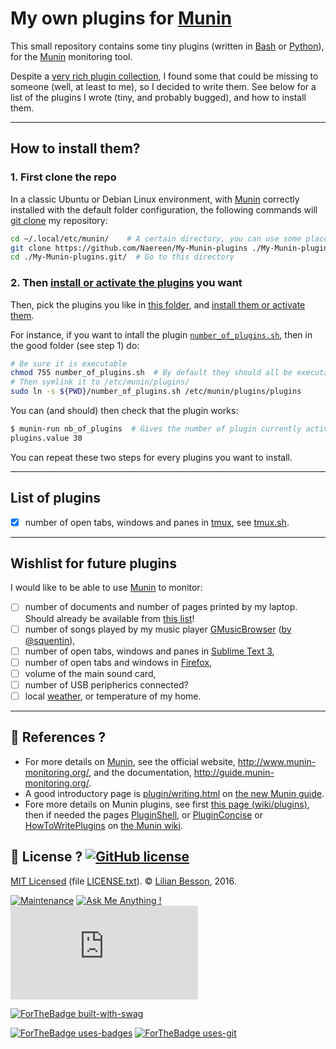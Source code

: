# My own plugins for [Munin](http://www.munin-monitoring.org/)

This small repository contains some tiny plugins (written in [Bash](https://www.gnu.org/software/bash/) or [Python](https://www.python.org/)), for the [Munin](http://www.munin-monitoring.org/) monitoring tool.

Despite a [very rich plugin collection](http://gallery.munin-monitoring.org/), I found some that could be missing to someone (well, at least to me), so I decided to write them.
See below for a list of the plugins I wrote (tiny, and probably bugged), and how to install them.

----

## How to install them?
### 1. First clone the repo
In a classic Ubuntu or Debian Linux environment, with [Munin](http://www.munin-monitoring.org/) correctly installed with the default folder configuration, the following commands will [git clone](https://help.github.com/articles/cloning-a-repository/) my repository:

```bash
cd ~/.local/etc/munin/    # A certain directory, you can use some place else
git clone https://github.com/Naereen/My-Munin-plugins ./My-Munin-plugins.git/  # Clone my repo
cd ./My-Munin-plugins.git/  # Go to this directory
```

### 2. Then [install or activate the plugins](http://munin-monitoring.org/wiki/faq#Q:Howdoyouinstallaplugin) you want
Then, pick the plugins you like in [this folder](https://github.com/Naereen/My-Munin-plugins/tree/master/), and [install them or activate them](http://guide.munin-monitoring.org/en/latest/plugin/writing.html#activating-the-plugin).

For instance, if you want to intall the plugin [`number_of_plugins.sh`](https://github.com/Naereen/My-Munin-plugins/tree/master/number_of_plugins.sh), then in the good folder (see step 1) do:

```bash
# Be sure it is executable
chmod 755 number_of_plugins.sh  # By default they should all be executable
# Then symlink it to /etc/munin/plugins/
sudo ln -s ${PWD}/number_of_plugins.sh /etc/munin/plugins/plugins
```

You can (and should) then check that the plugin works:

```bash
$ munin-run nb_of_plugins  # Gives the number of plugin currently activated
plugins.value 30
```

You can repeat these two steps for every plugins you want to install.

----

## List of plugins
- [X] number of open tabs, windows and panes in [tmux](https://tmux.github.io/), see [tmux.sh](https://github.com/Naereen/My-Munin-plugins/tree/master/tmux.sh).

----

## Wishlist for future plugins
I would like to be able to use [Munin](http://www.munin-monitoring.org/) to monitor:

- [ ] number of documents and number of pages printed by my laptop. Should already be available from [this list](http://gallery.munin-monitoring.org/printing-index.html)!
- [ ] number of songs played by my music player [GMusicBrowser](http://gmusicbrowser.org) ([by @squentin](https://github.com/squentin/gmusicbrowser/)),
- [ ] number of open tabs, windows and panes in [Sublime Text 3](https://www.sublimetext.com/3dev),
- [ ] number of open tabs and windows in [Firefox](https://www.mozilla.org/en-US/firefox/central/),
- [ ] volume of the main sound card,
- [ ] number of USB peripherics connected?
- [ ] local [weather](https://github.com/munin-monitoring/contrib/tree/master/plugins/weather/), or temperature of my home.

----

## :notebook: References ?
- For more details on [Munin](http://www.munin-monitoring.org/), see the official website, http://www.munin-monitoring.org/, and the documentation, http://guide.munin-monitoring.org/.
- A good introductory page is [plugin/writing.html](http://guide.munin-monitoring.org/en/latest/plugin/writing.html) on [the new Munin guide](http://guide.munin-monitoring.org/en/latest/).
- Fore more details on Munin plugins, see first [this page (wiki/plugins)](http://munin-monitoring.org/wiki/plugins), then if needed the pages [PluginShell](http://munin-monitoring.org/wiki/PluginShell), or [PluginConcise](http://munin-monitoring.org/wiki/PluginConcise) or [HowToWritePlugins](http://munin-monitoring.org/wiki/HowToWritePlugins) on [the Munin wiki](http://munin-monitoring.org/wiki/).

## :scroll: License ? [![GitHub license](https://img.shields.io/github/license/Naereen/My-Munin-plugins.svg)](https://github.com/Naereen/My-Munin-plugins/blob/master/LICENSE)
[MIT Licensed](https://lbesson.mit-license.org/) (file [LICENSE.txt](LICENSE.txt)).
© [Lilian Besson](https://GitHub.com/Naereen), 2016.

[![Maintenance](https://img.shields.io/badge/Maintained%3F-yes-green.svg)](https://GitHub.com/Naereen/My-Munin-plugins/graphs/commit-activity)
[![Ask Me Anything !](https://img.shields.io/badge/Ask%20me-anything-1abc9c.svg)](https://GitHub.com/Naereen/ama)
[![Analytics](https://ga-beacon.appspot.com/UA-38514290-17/github.com/Naereen/My-Munin-plugins/README.md?pixel)](https://GitHub.com/Naereen/My-Munin-plugins/)

[![ForTheBadge built-with-swag](http://ForTheBadge.com/images/badges/built-with-swag.svg)](https://GitHub.com/Naereen/)

[![ForTheBadge uses-badges](http://ForTheBadge.com/images/badges/uses-badges.svg)](http://ForTheBadge.com)
[![ForTheBadge uses-git](http://ForTheBadge.com/images/badges/uses-git.svg)](https://GitHub.com/)
